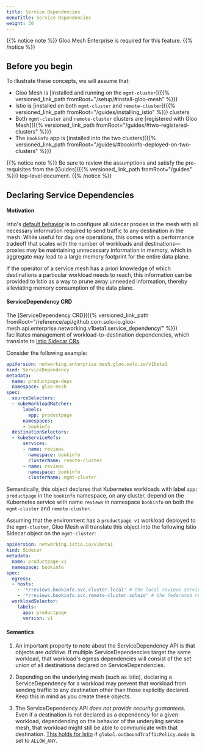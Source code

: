 ```yaml
---
title: Service Dependencies
menuTitle: Service Dependencies
weight: 30
---
```


{{% notice note %}} Gloo Mesh Enterprise is required for this feature. {{% /notice %}}

## Before you begin
To illustrate these concepts, we will assume that:

* Gloo Mesh is [installed and running on the `mgmt-cluster`]({{% versioned_link_path fromRoot="/setup/#install-gloo-mesh" %}})
* Istio is [installed on both `mgmt-cluster` and `remote-cluster`]({{% versioned_link_path fromRoot="/guides/installing_istio" %}}) clusters
* Both `mgmt-cluster` and `remote-cluster` clusters are [registered with Gloo Mesh]({{% versioned_link_path fromRoot="/guides/#two-registered-clusters" %}})
* The `bookinfo` app is [installed into the two clusters]({{% versioned_link_path fromRoot="/guides/#bookinfo-deployed-on-two-clusters" %}})


{{% notice note %}}
Be sure to review the assumptions and satisfy the pre-requisites from the [Guides]({{% versioned_link_path fromRoot="/guides" %}}) top-level document.
{{% /notice %}}

## Declaring Service Dependencies

#### Motivation

Istio's [default behavior](https://istio.io/latest/docs/reference/config/networking/sidecar/)
is to configure all sidecar proxies in the mesh with all
necessary information required to send traffic to any destination in the mesh. While useful
for day one operations, this comes with a performance tradeoff that scales with the number of workloads and destinations—
proxies may be maintaining unnecessary information in memory, which in aggregate may lead
to a large memory footprint for the entire data plane.

If the operator of a service mesh has a priori knowledge of which destinations a particular workload
needs to reach, this information can be provided to Istio as a way to prune away unneeded information,
thereby alleviating memory consumption of the data plane.

#### ServiceDependency CRD

The [ServiceDependency CRD]({{% versioned_link_path fromRoot="/reference/api/github.com.solo-io.gloo-mesh.api.enterprise.networking.v1beta1.service_dependency/" %}}) facilitates management of workload-to-destination dependencies, which translate to
[Istio Sidecar CRs](https://istio.io/latest/docs/reference/config/networking/sidecar/).

Consider the following example:

```yaml
apiVersion: networking.enterprise.mesh.gloo.solo.io/v1beta1
kind: ServiceDependency
metadata:
  name: productpage-deps
  namespace: gloo-mesh
spec:
  sourceSelectors:
  - kubeWorkloadMatcher:
      labels:
        app: productpage
      namespaces:
      - bookinfo
  destinationSelectors:
  - kubeServiceRefs:
      services:
      - name: reviews
        namespace: bookinfo
        clusterName: remote-cluster
      - name: reviews
        namespace: bookinfo
        clusterName: mgmt-cluster
```

Semantically, this object declares that Kubernetes workloads with label `app: productpage` in the `bookinfo` namespace, on any cluster,
depend on the Kubernetes service with name `reviews` in namespace `bookinfo` on both the `mgmt-cluster` and `remote-cluster`.

Assuming that the environment has a `productpage-v1` workload deployed to the `mgmt-cluster`,
Gloo Mesh will translate this object into the following Istio Sidecar object on the `mgmt-cluster`:

```yaml
apiVersion: networking.istio.io/v1beta1
kind: Sidecar
metadata:
  name: productpage-v1
  namespace: bookinfo
spec:
  egress:
  - hosts:
    - '*/reviews.bookinfo.svc.cluster.local' # the local reviews service
    - '*/reviews.bookinfo.svc.remote-cluster.soloio' # the federated remote reviews service
  workloadSelector:
    labels:
      app: productpage
      version: v1
```

#### Semantics

1. An important property to note about the ServiceDependency API is that objects are *additive*. 
   If multiple ServiceDependencies target the same workload, that workload's egress dependencies will 
   consist of the set union of all destinations declared on ServiceDependencies.

2. Depending on the underlying mesh (such as Istio), declaring a ServiceDependency for a 
   workload may prevent that workload from sending traffic to any destination other than those 
   explicitly declared. Keep this in mind as you create these objects.
   
3. The ServiceDependency API *does not provide security guarantees*. Even if a destination
   is not declared as a dependency for a given workload, dependending on the behavior of the underyling service mesh,
   that workload might still be able to communicate with that destination.
   [This holds for Istio](https://istio.io/latest/blog/2019/monitoring-external-service-traffic/#what-are-blackhole-and-passthrough-clusters)
   if `global.outboundTrafficPolicy.mode` is set to `ALLOW_ANY`.
